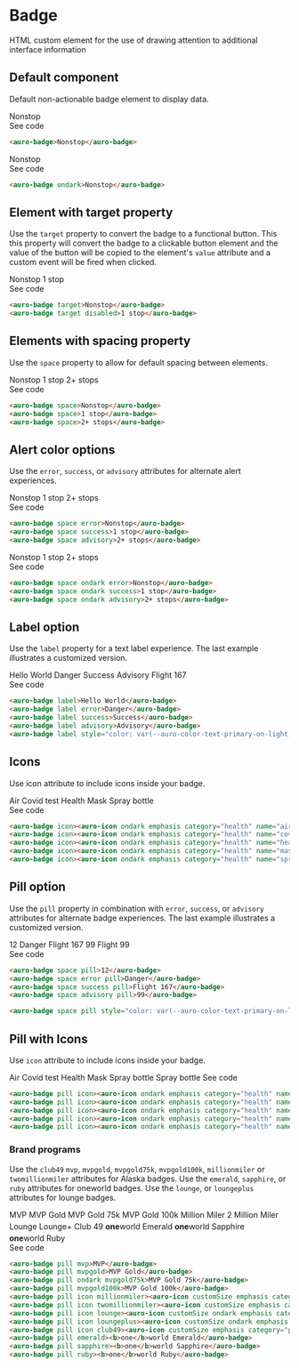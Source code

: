 # Badge

HTML custom element for the use of drawing attention to additional interface information

## Default component

Default non-actionable badge element to display data.

<div class="exampleWrapper">
  <auro-badge>Nonstop</auro-badge>
</div>

<auro-accordion lowProfile justifyRight>
  <span slot="trigger">See code</span>

  ```html
  <auro-badge>Nonstop</auro-badge>
  ```

</auro-accordion>

<div class="exampleWrapper--ondark">
  <auro-badge ondark>Nonstop</auro-badge>
</div>

<auro-accordion lowProfile justifyRight>
  <span slot="trigger">See code</span>

  ```html
  <auro-badge ondark>Nonstop</auro-badge>
  ```

</auro-accordion>

## Element with target property

Use the `target` property to convert the badge to a functional button. This this property will convert the badge to a clickable button element and the value of the button will be copied to the element's `value` attribute and a custom event will be fired when clicked.

<div class="exampleWrapper">
  <auro-badge target>Nonstop</auro-badge>
  <auro-badge target disabled>1 stop</auro-badge>
</div>

<auro-accordion lowProfile justifyRight>
  <span slot="trigger">See code</span>

  ```html
  <auro-badge target>Nonstop</auro-badge>
  <auro-badge target disabled>1 stop</auro-badge>
  ```

</auro-accordion>

## Elements with spacing property

Use the `space` property to allow for default spacing between elements.

<div class="exampleWrapper">
  <auro-badge space>Nonstop</auro-badge>
  <auro-badge space>1 stop</auro-badge>
  <auro-badge space>2+ stops</auro-badge>
</div>

<auro-accordion lowProfile justifyRight>
  <span slot="trigger">See code</span>

  ```html
  <auro-badge space>Nonstop</auro-badge>
  <auro-badge space>1 stop</auro-badge>
  <auro-badge space>2+ stops</auro-badge>
  ```

</auro-accordion>

## Alert color options

Use the `error`, `success`, or `advisory` attributes for alternate alert experiences.

<div class="exampleWrapper">
  <auro-badge space error>Nonstop</auro-badge>
  <auro-badge space success>1 stop</auro-badge>
  <auro-badge space advisory>2+ stops</auro-badge>
</div>

<auro-accordion lowProfile justifyRight>
  <span slot="trigger">See code</span>

  ```html
  <auro-badge space error>Nonstop</auro-badge>
  <auro-badge space success>1 stop</auro-badge>
  <auro-badge space advisory>2+ stops</auro-badge>
  ```

</auro-accordion>

<div class="exampleWrapper--ondark">
  <auro-badge space ondark error>Nonstop</auro-badge>
  <auro-badge space ondark success>1 stop</auro-badge>
  <auro-badge space ondark advisory>2+ stops</auro-badge>
</div>

<auro-accordion lowProfile justifyRight>
  <span slot="trigger">See code</span>

  ```html
  <auro-badge space ondark error>Nonstop</auro-badge>
  <auro-badge space ondark success>1 stop</auro-badge>
  <auro-badge space ondark advisory>2+ stops</auro-badge>
  ```

</auro-accordion>

## Label option

Use the `label` property for a text label experience. The last example illustrates a customized version.

<div class="exampleWrapper">
  <auro-badge label>Hello World</auro-badge>
  <auro-badge label error>Danger</auro-badge>
  <auro-badge label success>Success</auro-badge>
  <auro-badge label advisory>Advisory</auro-badge>
  <auro-badge label style="color: var(--auro-color-text-primary-on-light); background-color: var(--auro-color-brand-tropical-300); border-color: var(--auro-color-brand-tropical-300)">Flight 167</auro-badge>
</div>

<auro-accordion lowProfile justifyRight>
  <span slot="trigger">See code</span>

  ```html
  <auro-badge label>Hello World</auro-badge>
  <auro-badge label error>Danger</auro-badge>
  <auro-badge label success>Success</auro-badge>
  <auro-badge label advisory>Advisory</auro-badge>
  <auro-badge label style="color: var(--auro-color-text-primary-on-light); background-color: var(--auro-color-brand-tropical-300); border-color: var(--auro-color-brand-tropical-300)">Flight 167</auro-badge>
  ```

</auro-accordion>

## Icons

Use icon attribute to include icons inside your badge.

<div class="exampleWrapper">
  <auro-badge icon><auro-icon ondark customSize emphasis category="health" name="air"></auro-icon>Air</auro-badge>
  <auro-badge icon><auro-icon ondark customSize emphasis category="health" name="covid-test"></auro-icon>Covid test</auro-badge>
  <auro-badge icon><auro-icon ondark customSize emphasis category="health" name="health"></auro-icon>Health</auro-badge>
  <auro-badge icon><auro-icon ondark customSize emphasis category="health" name="mask"></auro-icon>Mask</auro-badge>
  <auro-badge icon><auro-icon ondark customSize emphasis category="health" name="spraybottle"></auro-icon>Spray bottle</auro-badge>
</div>

<auro-accordion lowProfile justifyRight>
  <span slot="trigger">See code</span>

  ```html
  <auro-badge icon><auro-icon ondark emphasis category="health" name="air"></auro-icon>Air</auro-badge>
  <auro-badge icon><auro-icon ondark emphasis category="health" name="covid-test"></auro-icon>Covid test</auro-badge>
  <auro-badge icon><auro-icon ondark emphasis category="health" name="health"></auro-icon>Health</auro-badge>
  <auro-badge icon><auro-icon ondark emphasis category="health" name="mask"></auro-icon>Mask</auro-badge>
  <auro-badge icon><auro-icon ondark emphasis category="health" name="spraybottle"></auro-icon>Spray bottle</auro-badge>
  ```

</auro-accordion>


## Pill option

Use the `pill` property in combination with `error`, `success`, or `advisory` attributes for alternate badge experiences. The last example illustrates a customized version.

<div class="exampleWrapper">
  <auro-badge space pill>12</auro-badge>
  <auro-badge space error pill>Danger</auro-badge>
  <auro-badge space success pill>Flight 167</auro-badge>
  <auro-badge space advisory pill>99</auro-badge>
  <auro-badge space pill style="color: var(--auro-color-text-primary-on-light); background-color: var(--auro-color-brand-tropical-300); border-color: var(--auro-color-brand-tropical-300)">Flight 99</auro-badge>
</div>

<auro-accordion lowProfile justifyRight>
  <span slot="trigger">See code</span>

  ```html
  <auro-badge space pill>12</auro-badge>
  <auro-badge space error pill>Danger</auro-badge>
  <auro-badge space success pill>Flight 167</auro-badge>
  <auro-badge space advisory pill>99</auro-badge>

  <auro-badge space pill style="color: var(--auro-color-text-primary-on-light); background-color: var(--auro-color-brand-tropical-300); border-color: var(--auro-color-brand-tropical-300)">Flight 99</auro-badge>
  ```

</auro-accordion>

## Pill with Icons

Use `icon` attribute to include icons inside your badge.

<div class="exampleWrapper" style="display: inline-flex; gap: 0.25rem; flex-wrap: wrap">
  <auro-badge pill icon><auro-icon ondark customSize emphasis category="health" name="air"></auro-icon>Air</auro-badge>
  <auro-badge pill icon><auro-icon ondark customSize emphasis category="health" name="covid-test"></auro-icon>Covid test</auro-badge>
  <auro-badge pill icon><auro-icon ondark customSize emphasis category="health" name="health"></auro-icon>Health</auro-badge>
  <auro-badge pill icon><auro-icon ondark customSize emphasis category="health" name="mask"></auro-icon>Mask</auro-badge>
  <auro-badge pill icon><auro-icon ondark customSize emphasis category="health" name="spraybottle"></auro-icon>Spray bottle</auro-badge>
  <auro-badge pill>Spray bottle</auro-badge>
</div>

<auro-accordion lowProfile justifyRight>
  <span slot="trigger">See code</span>

  ```html
  <auro-badge pill icon><auro-icon ondark emphasis category="health" name="air"></auro-icon>Air</auro-badge>
  <auro-badge pill icon><auro-icon ondark emphasis category="health" name="covid-test"></auro-icon>Covid test</auro-badge>
  <auro-badge pill icon><auro-icon ondark emphasis category="health" name="health"></auro-icon>Health</auro-badge>
  <auro-badge pill icon><auro-icon ondark emphasis category="health" name="mask"></auro-icon>Mask</auro-badge>
  <auro-badge pill icon><auro-icon ondark emphasis category="health" name="spraybottle"></auro-icon>Spray bottle</auro-badge>
  ```

</auro-accordion>

### Brand programs

Use the `club49` `mvp`, `mvpgold`, `mvpgold75k`, `mvpgold100k`, `millionmiler` or `twomillionmiler` attributes for Alaska badges.  Use the `emerald`, `sapphire`, or `ruby` attributes for oneworld badges. Use the `lounge`, or `loungeplus` attributes for lounge badges.

<div class="exampleWrapper" style="display: inline-flex; gap: 0.25rem; flex-wrap: wrap">
  <auro-badge pill mvp>MVP</auro-badge>
  <auro-badge pill mvpgold>MVP Gold</auro-badge>
  <auro-badge pill ondark mvpgold75k>MVP Gold 75k</auro-badge>
  <auro-badge pill mvpgold100k>MVP Gold 100k</auro-badge>
  <auro-badge pill icon millionmiler><auro-icon customSize emphasis category="programs" name="alaska"></auro-icon>Million Miler</auro-badge>
  <auro-badge pill icon twomillionmiler><auro-icon customSize emphasis category="programs" name="alaska"></auro-icon>2 Million Miler</auro-badge>
  <auro-badge pill icon lounge><auro-icon customSize ondark emphasis category="terminal" name="lounge"></auro-icon>Lounge</auro-badge>
  <auro-badge pill icon loungeplus><auro-icon customSize ondark emphasis category="terminal" name="lounge"></auro-icon>Lounge+</auro-badge>
  <auro-badge pill icon club49><auro-icon customSize emphasis category="programs" name="club49"></auro-icon>Club 49</auro-badge>
  <auro-badge pill emerald><b>one</b>world Emerald</auro-badge>
  <auro-badge pill sapphire><b>one</b>world Sapphire</auro-badge>
  <auro-badge pill ruby><b>one</b>world Ruby</auro-badge>
</div>

<auro-accordion lowProfile justifyRight>
  <span slot="trigger">See code</span>

  ```html
  <auro-badge pill mvp>MVP</auro-badge>
  <auro-badge pill mvpgold>MVP Gold</auro-badge>
  <auro-badge pill ondark mvpgold75k>MVP Gold 75k</auro-badge>
  <auro-badge pill mvpgold100k>MVP Gold 100k</auro-badge>
  <auro-badge pill icon millionmiler><auro-icon customSize emphasis category="programs" name="alaska"></auro-icon>Million Miler</auro-badge>
  <auro-badge pill icon twomillionmiler><auro-icon customSize emphasis category="programs" name="alaska"></auro-icon>2 Million Miler</auro-badge>
  <auro-badge pill icon lounge><auro-icon customSize ondark emphasis category="terminal" name="lounge"></auro-icon>Lounge</auro-badge>
  <auro-badge pill icon loungeplus><auro-icon customSize ondark emphasis category="terminal" name="lounge"></auro-icon>Lounge+</auro-badge>
  <auro-badge pill icon club49><auro-icon customSize emphasis category="programs" name="club49"></auro-icon>Club 49</auro-badge>
  <auro-badge pill emerald><b>one</b>world Emerald</auro-badge>
  <auro-badge pill sapphire><b>one</b>world Sapphire</auro-badge>
  <auro-badge pill ruby><b>one</b>world Ruby</auro-badge>
  ```

</auro-accordion>
